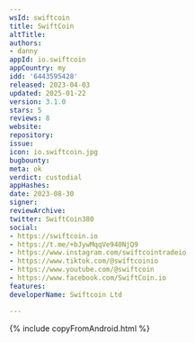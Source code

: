 ```yaml
---
wsId: swiftcoin
title: SwiftCoin
altTitle: 
authors:
- danny
appId: io.swiftcoin
appCountry: my
idd: '6443595428'
released: 2023-04-03
updated: 2025-01-22
version: 3.1.0
stars: 5
reviews: 8
website: 
repository: 
issue: 
icon: io.swiftcoin.jpg
bugbounty: 
meta: ok
verdict: custodial
appHashes: 
date: 2023-08-30
signer: 
reviewArchive: 
twitter: SwiftCoin380
social:
- https://swiftcoin.io
- https://t.me/+bJywMqqVe940NjQ9
- https://www.instagram.com/swiftcointradeio
- https://www.tiktok.com/@swiftcoinio
- https://www.youtube.com/@swiftcoin
- https://www.facebook.com/SwiftCoin.io
features: 
developerName: Swiftcoin Ltd

---
```


{% include copyFromAndroid.html %}